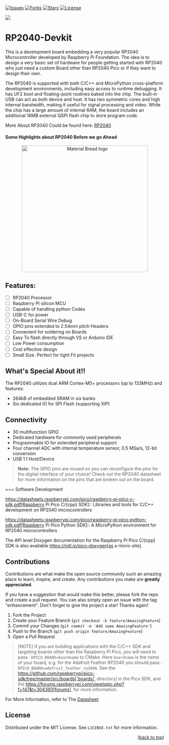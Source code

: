 




[![Issues](https://img.shields.io/github/issues/maitesam/OpenADSP)](https://github.com/maitesam/OpenADSP/actions)
[![Forks](https://img.shields.io/github/forks/maitesam/OpenADSP)](https://github.com/maitesam/OpenADSP/actions)
[![Stars](https://img.shields.io/github/stars/maitesam/OpenADSP)](https://github.com/maitesam/OpenADSP/actions)
[![License](https://img.shields.io/github/license/maitesam/OpenADSP)](https://github.com/maitesam/OpenADSP/blob/main/LICENSE)


![](https://github.com/maitesam/RP2040-Devkit/blob/main/Documents/ezgif.com-gif-maker.gif)

# RP2040-Devkit 
This is a development board embedding a very popular RP2040 Microcontroller developed by Raspberry Pi Foundation. The idea is to design a very basic set of hardware for people getting started with RP2040 who just need a custom Board other than RP2040 Pico or if they want to design their own.

The RP2040 is supported with both C/C++ and MicroPython cross-platform development environments, including easy access to runtime debugging. It has UF2 boot and floating-point routines baked into the chip. The built-in USB can act as both device and host. It has two symmetric cores and high internal bandwidth, making it useful for signal processing and video. While the chip has a large amount of internal RAM, the board includes an additional 16MB external QSPI flash chip to store program code.

More About RP2040 Could be found here: [RP2040](https://www.raspberrypi.com/documentation/microcontrollers/rp2040.html)

#### Some Highlights about RP2040 Before we go Ahead

<p align="center">
  <img width="400" src="https://www.raspberrypi.com/documentation/microcontrollers/images/rp2040_explanation.svg" alt="Material Bread logo">
</p>

## Features:
* [ ] RP2040 Processor
* [ ] Raspberry PI silicon MCU
* [ ] Capable of handling python Codes
* [ ] USB-C for power
* [ ] On-Board Serial Wire Debug
* [ ] GPIO pins extended to 2.54mm pitch Headers
* [ ] Convenient for soldering on Boards
* [ ] Easy To flash directly through VS or Arduino IDE
* [ ] Low Power consumption
* [ ] Cost effective design
* [ ] Small Size. Perfect for tight Fit projects

## What's Special About it!!

The RP2040 utilizes dual ARM Cortex-M0+ processors (up to 133MHz) and features:
- 264kB of embedded SRAM in six banks
- Six dedicated IO for SPI Flash (supporting XIP)

## Connectivity
- 30 multifunction GPIO
- Dedicated hardware for commonly used peripherals
- Programmable IO for extended peripheral support
- Four channel ADC with internal temperature sensor, 0.5 MSa/s, 12-bit conversion
- USB 1.1 Host/Device

> **Note:** The GPIO pins are muxed so you can reconfigure the pins for the digital interface of your choice! Check out the RP2040 datasheet for more information on the pins that are broken out on the board.



=== Software Development

https://datasheets.raspberrypi.com/pico/raspberry-pi-pico-c-sdk.pdf[Raspberry Pi Pico C/{cpp} SDK]:: Libraries and tools for C/C++ development on RP2040 microcontrollers

https://datasheets.raspberrypi.com/pico/raspberry-pi-pico-python-sdk.pdf[Raspberry Pi Pico Python SDK]:: A MicroPython environment for RP2040 microcontrollers

The API level Doxygen documentation for the Raspberry Pi Pico C/{cpp} SDK is also available https://rptl.io/pico-doxygen[as a micro-site].

## Contributions

Contributions are what make the open source community such an amazing place to learn, inspire, and create. Any contributions you make are **greatly appreciated**.

If you have a suggestion that would make this better, please fork the repo and create a pull request. You can also simply open an issue with the tag "enhancement".
Don't forget to give the project a star! Thanks again!

1. Fork the Project
2. Create your Feature Branch (`git checkout -b feature/AmazingFeature`)
3. Commit your Changes (`git commit -m 'Add some AmazingFeature'`)
4. Push to the Branch (`git push origin feature/AmazingFeature`)
5. Open a Pull Request

> [NOTE]
If you are building applications with the C/C++ SDK and targeting boards other than the Raspberry Pi Pico, you will need to pass `-DPICO_BOARD=boardname` to CMake. Here `boardname` is the name of your board, e.g. for the Adafruit Feather RP2040 you should pass `-DPICO_BOARD=adafruit_feather_rp2040`. See the https://github.com/raspberrypi/pico-sdk/tree/master/src/boards[`boards/` directory] in the Pico SDK, and the https://forums.raspberrypi.com/viewtopic.php?f=147&t=304393[forums], for more information.

For More Information, refer to The [Datasheet](https://datasheets.raspberrypi.com/pico/pico-datasheet.pdf)


## License

Distributed under the MIT License. See `LICENSE.txt` for more information.

<p align="right">(<a href="#top">back to top</a>)</p>



